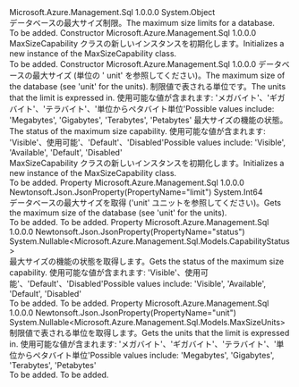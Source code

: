 <Type Name="MaxSizeCapability" FullName="Microsoft.Azure.Management.Sql.Models.MaxSizeCapability">
  <TypeSignature Language="C#" Value="public class MaxSizeCapability" />
  <TypeSignature Language="ILAsm" Value=".class public auto ansi beforefieldinit MaxSizeCapability extends System.Object" />
  <TypeSignature Language="DocId" Value="T:Microsoft.Azure.Management.Sql.Models.MaxSizeCapability" />
  <TypeSignature Language="VB.NET" Value="Public Class MaxSizeCapability" />
  <TypeSignature Language="F#" Value="type MaxSizeCapability = class" />
  <AssemblyInfo>
    <AssemblyName>Microsoft.Azure.Management.Sql</AssemblyName>
    <AssemblyVersion>1.0.0.0</AssemblyVersion>
  </AssemblyInfo>
  <Base>
    <BaseTypeName>System.Object</BaseTypeName>
  </Base>
  <Interfaces />
  <Docs>
    <summary>
            <span data-ttu-id="f77d4-101">データベースの最大サイズ制限。</span><span class="sxs-lookup"><span data-stu-id="f77d4-101">The maximum size limits for a database.</span></span>
            </summary>
    <remarks>To be added.</remarks>
  </Docs>
  <Members>
    <Member MemberName=".ctor">
      <MemberSignature Language="C#" Value="public MaxSizeCapability ();" />
      <MemberSignature Language="ILAsm" Value=".method public hidebysig specialname rtspecialname instance void .ctor() cil managed" />
      <MemberSignature Language="DocId" Value="M:Microsoft.Azure.Management.Sql.Models.MaxSizeCapability.#ctor" />
      <MemberSignature Language="VB.NET" Value="Public Sub New ()" />
      <MemberType>Constructor</MemberType>
      <AssemblyInfo>
        <AssemblyName>Microsoft.Azure.Management.Sql</AssemblyName>
        <AssemblyVersion>1.0.0.0</AssemblyVersion>
      </AssemblyInfo>
      <Parameters />
      <Docs>
        <summary>
            <span data-ttu-id="f77d4-102">MaxSizeCapability クラスの新しいインスタンスを初期化します。</span><span class="sxs-lookup"><span data-stu-id="f77d4-102">Initializes a new instance of the MaxSizeCapability class.</span></span>
            </summary>
        <remarks>To be added.</remarks>
      </Docs>
    </Member>
    <Member MemberName=".ctor">
      <MemberSignature Language="C#" Value="public MaxSizeCapability (long limit = 0, Nullable&lt;Microsoft.Azure.Management.Sql.Models.MaxSizeUnits&gt; unit = null, Nullable&lt;Microsoft.Azure.Management.Sql.Models.CapabilityStatus&gt; status = null);" />
      <MemberSignature Language="ILAsm" Value=".method public hidebysig specialname rtspecialname instance void .ctor(int64 limit, valuetype System.Nullable`1&lt;valuetype Microsoft.Azure.Management.Sql.Models.MaxSizeUnits&gt; unit, valuetype System.Nullable`1&lt;valuetype Microsoft.Azure.Management.Sql.Models.CapabilityStatus&gt; status) cil managed" />
      <MemberSignature Language="DocId" Value="M:Microsoft.Azure.Management.Sql.Models.MaxSizeCapability.#ctor(System.Int64,System.Nullable{Microsoft.Azure.Management.Sql.Models.MaxSizeUnits},System.Nullable{Microsoft.Azure.Management.Sql.Models.CapabilityStatus})" />
      <MemberSignature Language="VB.NET" Value="Public Sub New (Optional limit As Long = 0, Optional unit As Nullable(Of MaxSizeUnits) = null, Optional status As Nullable(Of CapabilityStatus) = null)" />
      <MemberSignature Language="F#" Value="new Microsoft.Azure.Management.Sql.Models.MaxSizeCapability : int64 * Nullable&lt;Microsoft.Azure.Management.Sql.Models.MaxSizeUnits&gt; * Nullable&lt;Microsoft.Azure.Management.Sql.Models.CapabilityStatus&gt; -&gt; Microsoft.Azure.Management.Sql.Models.MaxSizeCapability" Usage="new Microsoft.Azure.Management.Sql.Models.MaxSizeCapability (limit, unit, status)" />
      <MemberType>Constructor</MemberType>
      <AssemblyInfo>
        <AssemblyName>Microsoft.Azure.Management.Sql</AssemblyName>
        <AssemblyVersion>1.0.0.0</AssemblyVersion>
      </AssemblyInfo>
      <Parameters>
        <Parameter Name="limit" Type="System.Int64" />
        <Parameter Name="unit" Type="System.Nullable&lt;Microsoft.Azure.Management.Sql.Models.MaxSizeUnits&gt;" />
        <Parameter Name="status" Type="System.Nullable&lt;Microsoft.Azure.Management.Sql.Models.CapabilityStatus&gt;" />
      </Parameters>
      <Docs>
        <param name="limit"><span data-ttu-id="f77d4-103">データベースの最大サイズ (単位の ' unit' を参照してください)。</span><span class="sxs-lookup"><span data-stu-id="f77d4-103">The maximum size of the database (see 'unit' for the units).</span></span></param>
        <param name="unit"><span data-ttu-id="f77d4-104">制限値で表される単位です。</span><span class="sxs-lookup"><span data-stu-id="f77d4-104">The units that the limit is expressed in.</span></span>
            <span data-ttu-id="f77d4-105">使用可能な値が含まれます: 'メガバイト'、'ギガバイト'、'テラバイト'、'単位からペタバイト単位'</span><span class="sxs-lookup"><span data-stu-id="f77d4-105">Possible values include: 'Megabytes', 'Gigabytes', 'Terabytes', 'Petabytes'</span></span></param>
        <param name="status"><span data-ttu-id="f77d4-106">最大サイズの機能の状態。</span><span class="sxs-lookup"><span data-stu-id="f77d4-106">The status of the maximum size capability.</span></span>
            <span data-ttu-id="f77d4-107">使用可能な値が含まれます: 'Visible'、使用可能'、'Default'、'Disabled'</span><span class="sxs-lookup"><span data-stu-id="f77d4-107">Possible values include: 'Visible', 'Available', 'Default', 'Disabled'</span></span></param>
        <summary>
            <span data-ttu-id="f77d4-108">MaxSizeCapability クラスの新しいインスタンスを初期化します。</span><span class="sxs-lookup"><span data-stu-id="f77d4-108">Initializes a new instance of the MaxSizeCapability class.</span></span>
            </summary>
        <remarks>To be added.</remarks>
      </Docs>
    </Member>
    <Member MemberName="Limit">
      <MemberSignature Language="C#" Value="public long Limit { get; }" />
      <MemberSignature Language="ILAsm" Value=".property instance int64 Limit" />
      <MemberSignature Language="DocId" Value="P:Microsoft.Azure.Management.Sql.Models.MaxSizeCapability.Limit" />
      <MemberSignature Language="VB.NET" Value="Public ReadOnly Property Limit As Long" />
      <MemberSignature Language="F#" Value="member this.Limit : int64" Usage="Microsoft.Azure.Management.Sql.Models.MaxSizeCapability.Limit" />
      <MemberType>Property</MemberType>
      <AssemblyInfo>
        <AssemblyName>Microsoft.Azure.Management.Sql</AssemblyName>
        <AssemblyVersion>1.0.0.0</AssemblyVersion>
      </AssemblyInfo>
      <Attributes>
        <Attribute>
          <AttributeName>Newtonsoft.Json.JsonProperty(PropertyName="limit")</AttributeName>
        </Attribute>
      </Attributes>
      <ReturnValue>
        <ReturnType>System.Int64</ReturnType>
      </ReturnValue>
      <Docs>
        <summary>
            <span data-ttu-id="f77d4-109">データベースの最大サイズを取得 ('unit' ユニットを参照してください)。</span><span class="sxs-lookup"><span data-stu-id="f77d4-109">Gets the maximum size of the database (see 'unit' for the units).</span></span>
            </summary>
        <value>To be added.</value>
        <remarks>To be added.</remarks>
      </Docs>
    </Member>
    <Member MemberName="Status">
      <MemberSignature Language="C#" Value="public Nullable&lt;Microsoft.Azure.Management.Sql.Models.CapabilityStatus&gt; Status { get; }" />
      <MemberSignature Language="ILAsm" Value=".property instance valuetype System.Nullable`1&lt;valuetype Microsoft.Azure.Management.Sql.Models.CapabilityStatus&gt; Status" />
      <MemberSignature Language="DocId" Value="P:Microsoft.Azure.Management.Sql.Models.MaxSizeCapability.Status" />
      <MemberSignature Language="VB.NET" Value="Public ReadOnly Property Status As Nullable(Of CapabilityStatus)" />
      <MemberSignature Language="F#" Value="member this.Status : Nullable&lt;Microsoft.Azure.Management.Sql.Models.CapabilityStatus&gt;" Usage="Microsoft.Azure.Management.Sql.Models.MaxSizeCapability.Status" />
      <MemberType>Property</MemberType>
      <AssemblyInfo>
        <AssemblyName>Microsoft.Azure.Management.Sql</AssemblyName>
        <AssemblyVersion>1.0.0.0</AssemblyVersion>
      </AssemblyInfo>
      <Attributes>
        <Attribute>
          <AttributeName>Newtonsoft.Json.JsonProperty(PropertyName="status")</AttributeName>
        </Attribute>
      </Attributes>
      <ReturnValue>
        <ReturnType>System.Nullable&lt;Microsoft.Azure.Management.Sql.Models.CapabilityStatus&gt;</ReturnType>
      </ReturnValue>
      <Docs>
        <summary>
            <span data-ttu-id="f77d4-110">最大サイズの機能の状態を取得します。</span><span class="sxs-lookup"><span data-stu-id="f77d4-110">Gets the status of the maximum size capability.</span></span> <span data-ttu-id="f77d4-111">使用可能な値が含まれます: 'Visible'、使用可能'、'Default'、'Disabled'</span><span class="sxs-lookup"><span data-stu-id="f77d4-111">Possible values include: 'Visible', 'Available', 'Default', 'Disabled'</span></span>
            </summary>
        <value>To be added.</value>
        <remarks>To be added.</remarks>
      </Docs>
    </Member>
    <Member MemberName="Unit">
      <MemberSignature Language="C#" Value="public Nullable&lt;Microsoft.Azure.Management.Sql.Models.MaxSizeUnits&gt; Unit { get; }" />
      <MemberSignature Language="ILAsm" Value=".property instance valuetype System.Nullable`1&lt;valuetype Microsoft.Azure.Management.Sql.Models.MaxSizeUnits&gt; Unit" />
      <MemberSignature Language="DocId" Value="P:Microsoft.Azure.Management.Sql.Models.MaxSizeCapability.Unit" />
      <MemberSignature Language="VB.NET" Value="Public ReadOnly Property Unit As Nullable(Of MaxSizeUnits)" />
      <MemberSignature Language="F#" Value="member this.Unit : Nullable&lt;Microsoft.Azure.Management.Sql.Models.MaxSizeUnits&gt;" Usage="Microsoft.Azure.Management.Sql.Models.MaxSizeCapability.Unit" />
      <MemberType>Property</MemberType>
      <AssemblyInfo>
        <AssemblyName>Microsoft.Azure.Management.Sql</AssemblyName>
        <AssemblyVersion>1.0.0.0</AssemblyVersion>
      </AssemblyInfo>
      <Attributes>
        <Attribute>
          <AttributeName>Newtonsoft.Json.JsonProperty(PropertyName="unit")</AttributeName>
        </Attribute>
      </Attributes>
      <ReturnValue>
        <ReturnType>System.Nullable&lt;Microsoft.Azure.Management.Sql.Models.MaxSizeUnits&gt;</ReturnType>
      </ReturnValue>
      <Docs>
        <summary>
            <span data-ttu-id="f77d4-112">制限値で表される単位を取得します。</span><span class="sxs-lookup"><span data-stu-id="f77d4-112">Gets the units that the limit is expressed in.</span></span> <span data-ttu-id="f77d4-113">使用可能な値が含まれます: 'メガバイト'、'ギガバイト'、'テラバイト'、'単位からペタバイト単位'</span><span class="sxs-lookup"><span data-stu-id="f77d4-113">Possible values include: 'Megabytes', 'Gigabytes', 'Terabytes', 'Petabytes'</span></span>
            </summary>
        <value>To be added.</value>
        <remarks>To be added.</remarks>
      </Docs>
    </Member>
  </Members>
</Type>